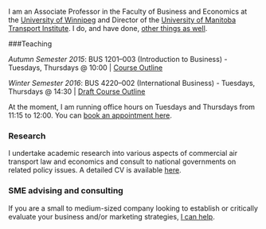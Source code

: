

I am an Associate Professor in the Faculty of Business and Economics at the [University of Winnipeg](http://www.uwinnipeg.ca) and Director of the [University of Manitoba Transport Institute](http://www.umti.ca).  I do, and have done, [other things as well](https://dtduval.github.io/about.html).

###Teaching     


*Autumn Semester 2015*: BUS 1201–003 (Introduction to Business) - Tuesdays, Thursdays @ 10:00 | [Course Outline](https://dl.dropboxusercontent.com/u/461710/BUS1201/BUS-1201-003-Autumn-2015-Duval.pdf)    

*Winter Semester 2016*: BUS 4220–002 (International Business) - Tuesdays, Thursdays @ 14:30 | [Draft Course Outline](https://dtduval.github.io/4220.html)          
          
At the moment, I am running office hours on Tuesdays and Thursdays from 11:15 to 12:00.  You can [book an appointment here](https://gewhtttyjc.youcanbook.me/).

### Research

I undertake academic research into various aspects of commercial air transport law and economics and consult to national governments on related policy issues.  A detailed CV is available [here](http://dl.dropbox.com/u/461710/DuvalCV.pdf).

### SME advising and consulting

If you are a small to medium-sized company looking to establish or critically evaluate your business and/or marketing strategies, [I can help](mailto:david@dtduval.com).  




